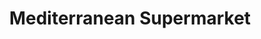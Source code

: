 ---
title: "Mediterranean Supermarket"
url: /edinburgh/mediterranean-supermarket/
shop: Lebensmittel
---